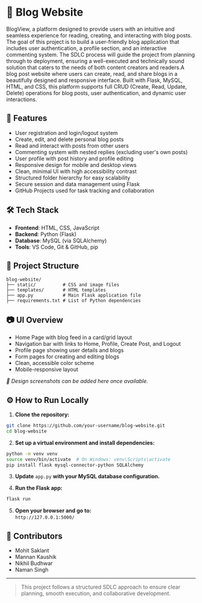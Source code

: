 # 📝 Blog Website

BlogView, a platform designed to provide users with an intuitive and seamless experience for reading, creating, and interacting with blog posts. The goal of this project is to build a user-friendly blog application that includes user authentication, a profile section, and an interactive commenting system. The SDLC process will guide the project from planning through to deployment, ensuring a well-executed and technically sound solution that caters to the needs of both content creators and readers.A blog post website where users can create, read, and share blogs in a beautifully designed and responsive interface. Built with Flask, MySQL, HTML, and CSS, this platform supports full CRUD (Create, Read, Update, Delete) operations for blog posts, user authentication, and dynamic user interactions.

## 🚀 Features

- User registration and login/logout system  
- Create, edit, and delete personal blog posts  
- Read and interact with posts from other users  
- Commenting system with nested replies (excluding user's own posts)  
- User profile with post history and profile editing  
- Responsive design for mobile and desktop views  
- Clean, minimal UI with high accessibility contrast  
- Structured folder hierarchy for easy scalability  
- Secure session and data management using Flask  
- GitHub Projects used for task tracking and collaboration  

## 🛠️ Tech Stack

- **Frontend**: HTML, CSS, JavaScript  
- **Backend**: Python (Flask)  
- **Database**: MySQL (via SQLAlchemy)  
- **Tools**: VS Code, Git & GitHub, pip  

## 📁 Project Structure

```
blog-website/
├── static/          # CSS and image files
├── templates/       # HTML templates
├── app.py           # Main Flask application file
├── requirements.txt # List of Python dependencies
```

## 📷 UI Overview

- Home Page with blog feed in a card/grid layout  
- Navigation bar with links to Home, Profile, Create Post, and Logout  
- Profile page showing user details and blogs  
- Form pages for creating and editing blogs  
- Clean, accessible color scheme  
- Mobile-responsive layout  

*📌 Design screenshots can be added here once available.*

## ⚙️ How to Run Locally

1. **Clone the repository:**

```bash
git clone https://github.com/your-username/blog-website.git
cd blog-website
```

2. **Set up a virtual environment and install dependencies:**

```bash
python -m venv venv
source venv/bin/activate  # On Windows: venv\Scripts\activate
pip install flask mysql-connector-python SQLAlchemy
```

3. **Update** `app.py` **with your MySQL database configuration.**

4. **Run the Flask app:**

```bash
flask run
```

5. **Open your browser and go to:**  
`http://127.0.0.1:5000/`

## 👥 Contributors

- Mohit Saklant  
- Mannan Kaushik  
- Nikhil Budhwar  
- Naman Singh  

---

> This project follows a structured SDLC approach to ensure clear planning, smooth execution, and collaborative development.
